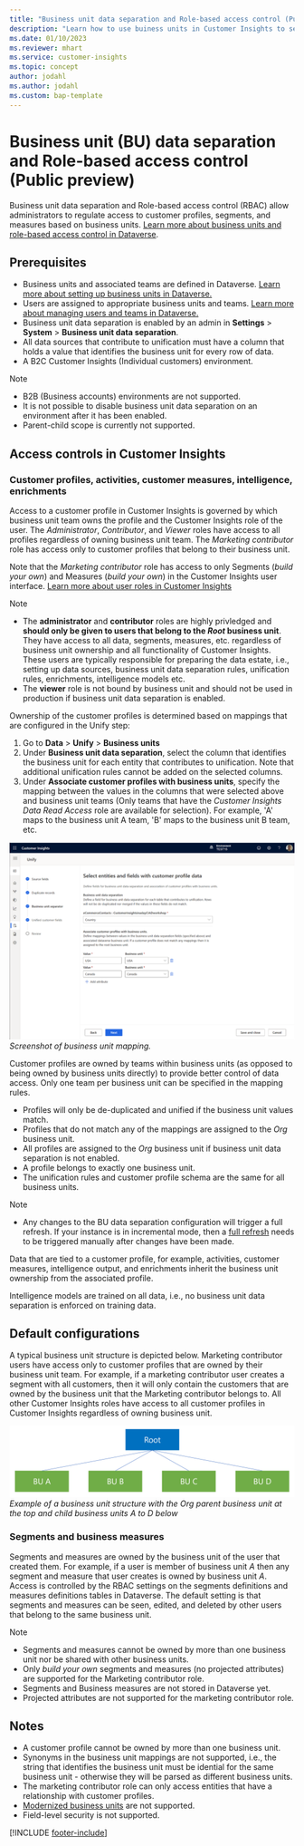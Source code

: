 ```yaml
---
title: "Business unit data separation and Role-based access control (Public preview)"
description: "Learn how to use buiness units in Customer Insights to separate data."
ms.date: 01/10/2023
ms.reviewer: mhart
ms.service: customer-insights
ms.topic: concept
author: jodahl
ms.author: jodahl
ms.custom: bap-template
---
```


# Business unit (BU) data separation and Role-based access control (Public preview)
Business unit data separation and Role-based access control (RBAC) allow administrators to regulate access to customer profiles, segments, and measures based on business units. [Learn more about business units and role-based access control in Dataverse](https://learn.microsoft.com/en-us/power-platform/admin/wp-security-cds).

## Prerequisites
* Business units and associated teams are defined in Dataverse. [Learn more about setting up business units in Dataverse.](https://learn.microsoft.com/en-us/power-platform/admin/create-edit-business-units) 
* Users are assigned to appropriate business units and teams. [Learn more about managing users and teams in Dataverse.](https://learn.microsoft.com/en-us/power-platform/admin/users-settings)
* Business unit data separation is enabled by an admin in **Settings** > **System** > **Business unit data separation**. 
* All data sources that contribute to unification must have a column that holds a value that identifies the business unit for every row of data. 
* A B2C Customer Insights (Individual customers) environment.

> [!NOTE]
   > * B2B (Business accounts) environments are not supported.
   > * It is not possible to disable business unit data separation on an environment after it has been enabled. 
   > * Parent-child scope is currently not supported.

## Access controls in Customer Insights

### Customer profiles, activities, customer measures, intelligence, enrichments
Access to a customer profile in Customer Insights is governed by which business unit team owns the profile and the Customer Insights role of the user. The *Administrator*, *Contributor*, and *Viewer* roles have access to all profiles regardless of owning business unit team. The *Marketing contributor* role has access only to customer profiles that belong to their business unit.

Note that the *Marketing contributor* role has access to only Segments (*build your own*) and Measures (*build your own*) in the Customer Insights user interface. [Learn more about user roles in Customer Insights](https://learn.microsoft.com/en-us/dynamics365/customer-insights/permissions)

> [!NOTE]
   > * The **administrator** and **contributor** roles are highly privledged and **should only be given to users that belong to the *Root* business unit**. They have access to all data, segments, measures, etc. regardless of business unit ownership and all functionality of Customer Insights. These users are typically responsible for preparing the data estate, i.e., setting up data sources, business unit data separation rules, unification rules, enrichments, intelligence models etc.
   > * The **viewer** role is not bound by business unit and should not be used in production if business unit data separation is enabled.

Ownership of the customer profiles is determined based on mappings that are configured in the Unify step:

1. Go to **Data** > **Unify** > **Business units**
2. Under **Business unit data separation**, select the column that identifies the business unit for each entity that contributes to unification. Note that additional unification rules cannot be added on the selected columns.
3. Under **Associate customer profiles with business units**, specify the mapping between the values in the columns that were selected above and business unit teams (Only teams that have the *Customer Insights Data Read Access* role are available for selection). For example, 'A' maps to the business unit A team, 'B' maps to the business unit B team, etc. 

![Screenshot of business unit mappings](media/BU_mappings.png)
*Screenshot of business unit mapping.*

Customer profiles are owned by teams within business units (as opposed to being owned by business units directly) to provide better control of data access. Only one team per business unit can be specified in the mapping rules. 

* Profiles will only be de-duplicated and unified if the business unit values match. 
* Profiles that do not match any of the mappings are assigned to the *Org* business unit.
* All profiles are assigned to the *Org* business unit if business unit data separation is not enabled.
* A profile belongs to exactly one business unit.
* The unification rules and customer profile schema are the same for all business units.

 > [!NOTE]
   > * Any changes to the BU data separation configuration will trigger a full refresh. If your instance is in incremental mode, then a [full refresh](https://learn.microsoft.com/en-us/dynamics365/customer-insights/incremental-refresh-data-sources#run-a-one-time-full-refresh-for-azure-data-lake-data-sources) needs to be triggered manually after changes have been made.
   
Data that are tied to a customer profile, for example, activities, customer measures, intelligence output, and enrichments inherit the business unit ownership from the associated profile. 

Intelligence models are trained on all data, i.e., no business unit data separation is enforced on training data. 

## Default configurations
A typical business unit structure is depicted below. Marketing contributor users have access only to customer profiles that are owned by their business unit team. For example, if a marketing contributor user creates a segment with all customers, then it will only contain the customers that are owned by the business unit that the Marketing contributor belongs to. All other Customer Insights roles have access to all customer profiles in Customer Insights regardless of owning business unit.


![Example of a business unit structure with the Org parent business unit at the top and child business units A to D below](media/BU_structure_example_Root.png)
*Example of a business unit structure with the Org parent business unit at the top and child business units A to D below*
   
### Segments and business measures
Segments and measures are owned by the business unit of the user that created them. For example, if a user is member of business unit *A* then any segment and measure that user creates is owned by business unit *A*. Access is controlled by the RBAC settings on the segments definitions and measures definitions tables in Dataverse. The default setting is that segments and measures can be seen, edited, and deleted by other users that belong to the same business unit.

> [!NOTE]
   > * Segments and measures cannot be owned by more than one business unit nor be shared with other business units.
   > * Only *build your own* segments and measures (no projected attributes) are supported for the Marketing contributor role.
   > * Segments and Business measures are not stored in Dataverse yet.
   > * Projected attributes are not supported for the marketing contributor role.

## Notes

* A customer profile cannot be owned by more than one business unit. 
* Synonyms in the business unit mappings are not supported, i.e., the string that identifies the business unit must be idential for the same business unit - otherwise they will be parsed as different business units.
* The marketing contributor role can only access entities that have a relationship with customer profiles.
* [Modernized business units](https://learn.microsoft.com/en-us/power-platform/admin/wp-security-cds#matrix-data-access-structure-modernized-business-units) are not supported.
* Field-level security is not supported.

[!INCLUDE [footer-include](includes/footer-banner.md)]
